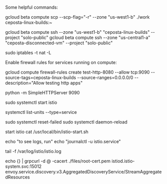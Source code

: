 Some helpful commands:

gcloud beta compute scp --scp-flag="-r" --zone "us-west1-b" ./work ceposta-linux-builds:~ 

gcloud beta compute ssh --zone "us-west1-b" "ceposta-linux-builds" --project "solo-public"
gcloud beta compute ssh --zone "us-central1-a" "ceposta-disconnected-vm" --project "solo-public"



sudo iptables -t nat -L

Enable firewall rules for services running on compute:

gcloud compute firewall-rules create test-http-8080 --allow tcp:9090 --source-tags=ceposta-linux-builds --source-ranges=0.0.0.0/0 --description="Allow testing http apps"


python -m SimpleHTTPServer 9090

sudo systemctl start istio

systemctl list-units --type=service

sudo systemctl reset-failed
sudo systemctl daemon-reload

start istio
cat /usr/local/bin/istio-start.sh 

echo "to see logs, run"
echo "journalctl -u istio.service"

tail -f /var/log/istio/istio.log 


echo {} | grpcurl -d @ -cacert ./files/root-cert.pem istiod.istio-system.svc:15012 envoy.service.discovery.v3.AggregatedDiscoveryService/StreamAggregatedResources
